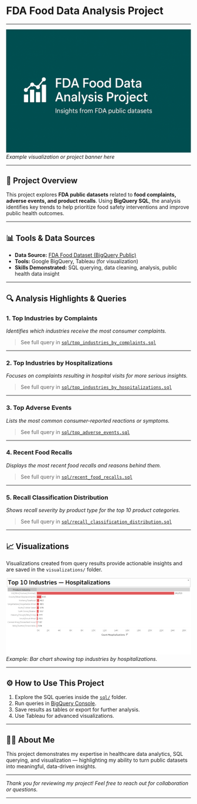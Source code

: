 # FDA Food Data Analysis Project

---

![FDA Food Data Banner](./visualizations/banner.png)  
*Example visualization or project banner here*

---

## 🚀 Project Overview

This project explores **FDA public datasets** related to **food complaints, adverse events, and product recalls**. Using **BigQuery SQL**, the analysis identifies key trends to help prioritize food safety interventions and improve public health outcomes.

---

## 📊 Tools & Data Sources

- **Data Source:** [FDA Food Dataset (BigQuery Public)](https://console.cloud.google.com/marketplace/details/fda-public/fda-food)  
- **Tools:** Google BigQuery, Tableau (for visualization)  
- **Skills Demonstrated:** SQL querying, data cleaning, analysis, public health data insight

---

## 🔍 Analysis Highlights & Queries

### 1. Top Industries by Complaints  
*Identifies which industries receive the most consumer complaints.*

> See full query in [`sql/top_industries_by_complaints.sql`](./sql/top_industries_by_complaints.sql)

---

### 2. Top Industries by Hospitalizations  
*Focuses on complaints resulting in hospital visits for more serious insights.*

> See full query in [`sql/top_industries_by_hospitalizations.sql`](./sql/top_industries_by_hospitalizations.sql)

---

### 3. Top Adverse Events  
*Lists the most common consumer-reported reactions or symptoms.*

> See full query in [`sql/top_adverse_events.sql`](./sql/top_adverse_events.sql)

---

### 4. Recent Food Recalls  
*Displays the most recent food recalls and reasons behind them.*

> See full query in [`sql/recent_food_recalls.sql`](./sql/recent_food_recalls.sql)

---

### 5. Recall Classification Distribution  
*Shows recall severity by product type for the top 10 product categories.*

> See full query in [`sql/recall_classification_distribution.sql`](./sql/recall_classification_distribution.sql)

---

## 📈 Visualizations

Visualizations created from query results provide actionable insights and are saved in the `visualizations/` folder.

![Sample Visualization](./visualizations/top_10_industries_by_hospitalizations.PNG)
*Example: Bar chart showing top industries by hospitalizations.*

---

## ⚙️ How to Use This Project

1. Explore the SQL queries inside the [`sql/`](./sql) folder.  
2. Run queries in [BigQuery Console](https://console.cloud.google.com/bigquery).  
3. Save results as tables or export for further analysis.  
4. Use Tableau for advanced visualizations.  

---

## 👩‍💻 About Me

This project demonstrates my expertise in healthcare data analytics, SQL querying, and visualization — highlighting my ability to turn public datasets into meaningful, data-driven insights.

---

*Thank you for reviewing my project! Feel free to reach out for collaboration or questions.*

---
